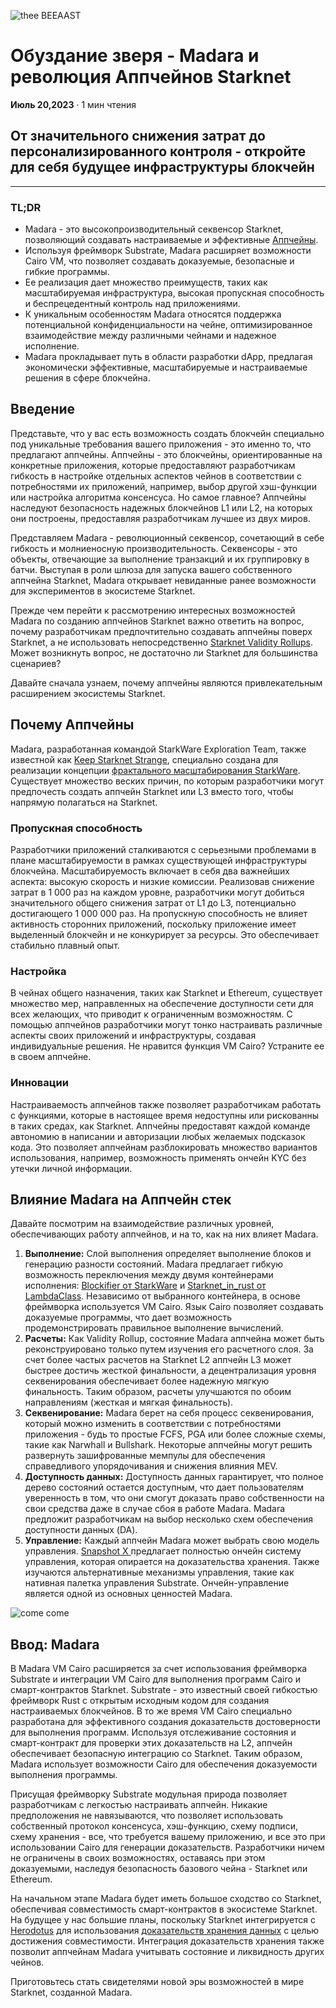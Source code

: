 ![thee BEEAAST](https://imgur.com/EBwBNnB.jpg)

# Обуздание зверя - Madara и революция Аппчейнов Starknet

**Июль 20,2023** · 1 мин чтения

## От значительного снижения затрат до персонализированного контроля - откройте для себя будущее инфраструктуры блокчейн

---

### TL;DR

- Madara - это высокопроизводительный секвенсор Starknet, позволяющий создавать
  настраиваемые и эффективные
  [Аппчейны](https://www.starknet.io/en/posts/ecosystem/the-starknet-stacks-growth-spurt).
- Используя фреймворк Substrate, Madara расширяет возможности Cairo VM, что
  позволяет создавать доказуемые, безопасные и гибкие программы.
- Ее реализация дает множество преимуществ, таких как масштабируемая
  инфраструктура, высокая пропускная способность и беспрецедентный контроль над
  приложениями.
- К уникальным особенностям Madara относятся поддержка потенциальной
  конфиденциальности на чейне, оптимизированное взаимодействие между различными
  чейнами и надежное исполнение.
- Madara прокладывает путь в области разработки dApp, предлагая экономически
  эффективные, масштабируемые и настраиваемые решения в сфере блокчейна.

## Введение

Представьте, что у вас есть возможность создать блокчейн специально под
уникальные требования вашего приложения - это именно то, что предлагают
аппчейны. Аппчейны - это блокчейны, ориентированные на конкретные приложения,
которые предоставляют разработчикам гибкость в настройке отдельных аспектов
чейнов в соответствии с потребностями их приложений, например, выбор другой
хэш-функции или настройка алгоритма консенсуса. Но самое главное? Аппчейны
наследуют безопасность надежных блокчейнов L1 или L2, на которых они построены,
предоставляя разработчикам лучшее из двух миров.

Представляем Madara - революционный секвенсор, сочетающий в себе гибкость и
молниеносную производительность. Секвенсоры - это объекты, отвечающие за
выполнение транзакций и их группировку в батчи. Выступая в роли шлюза для
запуска вашего собственного аппчейна Starknet, Madara открывает невиданные ранее
возможности для экспериментов в экосистеме Starknet.

Прежде чем перейти к рассмотрению интересных возможностей Madara по созданию
аппчейнов Starknet важно ответить на вопрос, почему разработчикам
предпочтительно создавать аппчейны поверх Starknet, а не использовать
непосредственно
[Starknet Validity Rollups](https://starkware.co/resource/scaling-ethereum-navigating-the-blockchain-trilemma/#:~:text=top%20of%20them.-,Validity%20Rollups,-Validity%20rollups%2C%20also).
Может возникнуть вопрос, не достаточно ли Starknet для большинства сценариев?

Давайте сначала узнаем, почему аппчейны являются привлекательным расширением
экосистемы Starknet.

## Почему Аппчейны

Madara, разработанная командой StarkWare Exploration Team, также известной как
[Keep Starknet Strange](https://github.com/keep-starknet-strange), специально
создана для реализации концепции
[фрактального масштабирования StarkWare](https://medium.com/starkware/fractal-scaling-from-l2-to-l3-7fe238ecfb4f).
Существует множество веских причин, по которым разработчики могут предпочесть
создать аппчейн Starknet или L3 вместо того, чтобы напрямую полагаться на
Starknet.

### Пропускная способность

Разработчики приложений сталкиваются с серьезными проблемами в плане
масштабируемости в рамках существующей инфраструктуры блокчейна.
Масштабируемость включает в себя два важнейших аспекта: высокую скорость и
низкие комиссии. Реализовав снижение затрат в 1 000 раз на каждом уровне,
разработчики могут добиться значительного общего снижения затрат от L1 до L3,
потенциально достигающего 1 000 000 раз. На пропускную способность не влияет
активность сторонних приложений, поскольку приложение имеет выделенный блокчейн
и не конкурирует за ресурсы. Это обеспечивает стабильно плавный опыт.

### Настройка

В чейнах общего назначения, таких как Starknet и Ethereum, существует множество
мер, направленных на обеспечение доступности сети для всех желающих, что
приводит к ограниченным возможностям. С помощью аппчейнов разработчики могут
тонко настраивать различные аспекты своих приложений и инфраструктуры, создавая
индивидуальные решения. Не нравится функция VM Cairo? Устраните ее в своем
аппчейне.

### Инновации

Настраиваемость аппчейнов также позволяет разработчикам работать с функциями,
которые в настоящее время недоступны или рискованны в таких средах, как
Starknet. Аппчейны предоставят каждой команде автономию в написании и
авторизации любых желаемых подсказок кода. Это позволяет аппчейнам
разблокировать множество вариантов использования, например, возможность
применять ончейн KYC без утечки личной информации.

## Влияние Madara на Аппчейн cтек

Давайте посмотрим на взаимодействие различных уровней, обеспечивающих работу
аппчейнов, и на то, как на них влияет Madara.

1. **Выполнение:** Слой выполнения определяет выполнение блоков и генерацию
   разности состояний. Madara предлагает гибкую возможность переключения между
   двумя контейнерами исполнения:
   [Blockifier от StarkWare](https://github.com/starkware-libs/blockifier) и
   [Starknet_in_rust от LambdaClass](https://github.com/lambdaclass/starknet_in_rust).
   Независимо от выбранного контейнера, в основе фреймворка используется VM
   Cairo. Язык Cairo позволяет создавать доказуемые программы, что дает
   возможность продемонстрировать правильное выполнение вычислений.
2. **Расчеты:** Как Validity Rollup, состояние Madara аппчейна может быть
   реконструировано только путем изучения его расчетного слоя. За счет более
   частых расчетов на Starknet L2 аппчейн L3 может быстрее достичь жесткой
   финальности, а децентрализация уровня секвенирования обеспечивает более
   надежную мягкую финальность. Таким образом, расчеты улучшаются по обоим
   направлениям (жесткая и мягкая финальность).
3. **Секвенирование:** Madara берет на себя процесс секвенирования, который
   можно изменить в соответствии с потребностями приложения - будь то простые
   FCFS, PGA или более сложные схемы, такие как Narwhall и Bullshark. Некоторые
   аппчейны могут решить развернуть зашифрованные мемпулы для обеспечения
   справедливого упорядочивания и снижения влияния MEV.
4. **Доступность данных:** Доступность данных гарантирует, что полное дерево
   состояний остается доступным, что дает пользователям уверенность в том, что
   они смогут доказать право собственности на свои средства даже в случае сбоя в
   работе Madara. Madara предложит разработчикам на выбор несколько схем
   обеспечения доступности данных (DA).
5. **Управление:** Каждый аппчейн Madara может выбрать свою модель управления.
   [Snapshot X ](https://twitter.com/SnapshotLabs)предлагает полностью ончейн
   систему управления, которая опирается на доказательства хранения. Также
   изучаются альтернативные механизмы управления, такие как нативная палетка
   управления Substrate. Ончейн-управление является одной из основных ценностей
   Madara.

![come come](https://lh4.googleusercontent.com/i7bXi2IPV-LTLzEgueA2SPHGULUFDj1OX4IznOQr5BeZe0hcey-VXA5TOV6q9XaVqBGAcYiie7u7uxw7q1ByZxjkPQKHERqKJTxhdDdTSgBQy8smyNO3jEHiNJv7Eqh8BMxjj4fFlQAW6gm-hQMzyIU)

## Ввод: Madara

В Madara VM Cairo расширяется за счет использования фреймворка Substrate и
интеграции VM Cairo для выполнения программ Cairo и смарт-контрактов Starknet.
Substrate - это известный своей гибкостью фреймворк Rust с открытым исходным
кодом для создания настраиваемых блокчейнов. В то же время VM Cairo специально
разработана для эффективного создания доказательств достоверности для выполнения
программ. Используя отслеживание состояния и смарт-контракт для проверки этих
доказательств на L2, аппчейн обеспечивает безопасную интеграцию со Starknet.
Таким образом, Madara использует возможности Cairo для обеспечения доказуемости
выполнения программы.

Присущая фреймворку Substrate модульная природа позволяет разработчикам с
легкостью настраивать аппчейн. Никакие предположения не навязываются, что
позволяет использовать собственный протокол консенсуса, хэш-функцию, схему
подписи, схему хранения - все, что требуется вашему приложению, и все это при
использовании Cairo для генерации доказательств. Разработчики ничем не
ограничены в своих возможностях, оставаясь при этом доказуемыми, наследуя
безопасность базового чейна - Starknet или Ethereum.

На начальном этапе Madara будет иметь большое сходство со Starknet, обеспечивая
совместимость смарт-контрактов в экосистеме Starknet. На будущее у нас большие
планы, поскольку Starknet интегрируется с
[Herodotus](https://www.herodotus.dev/) для использования
[доказательств хранения данных](https://starkware.medium.com/what-are-storage-proofs-and-how-can-they-improve-oracles-e0379108720a)
с целью достижения совместимости. Интеграция доказательств хранения также
позволит аппчейнам Madara учитывать состояние и ликвидность других чейнов.

Приготовьтесь стать свидетелями новой эры возможностей в мире Starknet,
созданной Madara.
